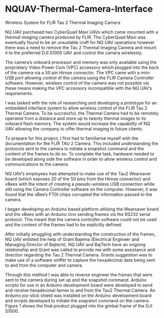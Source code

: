 # NQUAV-Thermal-Camera-Interface
Wireless System for FLIR Tau 2 Thermal Imaging Camera 

NQ UAV purchased two CyberQuad Maxi UAVs which came mounted with a thermal imaging camera produced by FLIR. The CyberQuad Maxi was eventually found to be an unsuitable craft for NQ UAV operations however there was a need to remove the Tau 2 Thermal Imaging Camera and mount it to the preferred DJI S1000 UAV and control the camera wirelessly. 

The camera’s onboard processor and memory was only available using the proprietary Video Power Com (VPC) accessory which plugged into the back of the camera via a 50 pin Hirose connector.  The VPC came with a mini-USB port allowing control of the camera using the FLIR Camera Controller software. However, wireless control of the camera was not possible via these means making the VPC accessory incompatible with the NQ UAV’s requirements. 

I was tasked with the role of researching and developing a prototype for an embedded interface system to allow wireless control of the FLIR Tau 2 Thermal Camera. To be successful, the Thermal Camera had to be remotely operated from a distance and store up to twenty thermal images to its onboard flash memory. The system would increase the capability of NQ UAV allowing the company to offer thermal imaging to future clients. 

To prepare for this project, I first had to familiarise myself with the documentation for the FLIR TAU 2 Camera. This included understanding the protocols sent to the camera to initiate a snapshot command and the content of the frames to do so. To complete the task, hardware needed to be developed along side the software in order to allow wireless control and communications to the camera. 

NQ UAV’s employees had attempted to make use of the Tau2 Wearsaver board (which exposes 20 of the 50 pins from the Hirose connector) and xBees with the intent of creating a pseudo-wireless USB connection while still using the Camera Controller software on the computer. However, it was found that the xBee’s FTDI chips corrupted the information passed to the camera. 

I began developing an Arduino based platform utilising the Wearsaver board and the xBees with an Arduino Uno sending frames via the RS232 serial protocol. This meant that the camera controller software could not be used and the content of the frames had to be explicitly defined. 

After initially struggling with understanding the construction of the frames, NQ UAV enlisted the help of Grant Bajema (Electrical Engineer and Managing Director of Bajtech). NQ UAV and BajTech have an ongoing relationship and Grant was called to provide me with some assistance and direction regarding the Tau 2 Thermal Camera. Grants suggestion was to make use of a software sniffer to capture the hexadecimal data being sent to and from the computer and camera. 

Through this method I was able to reverse engineer the frames that were sent to the camera during set up and the snapshot command.  Arduino scripts for use in an Arduino development board were developed to send and receive hexadecimal fames to and from the Tau2 Thermal Camera. An Arduino joy-stick shield was installed on the Arduino development board and scripts developed to initiate the snapshot command on the camera. Figure 1 shows the final product plugged into the gimbal frame of the DJI S1000. 

